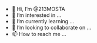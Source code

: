 - 👋 Hi, I’m @213MOSTA
- 👀 I’m interested in ...
- 🌱 I’m currently learning ...
- 💞️ I’m looking to collaborate on ...
- 📫 How to reach me ...

<!---
213MOSTA/213MOSTA is a ✨ special ✨ repository because its `README.md` (this file) appears on your GitHub profile.
You can click the Preview link to take a look at your changes.
--->
